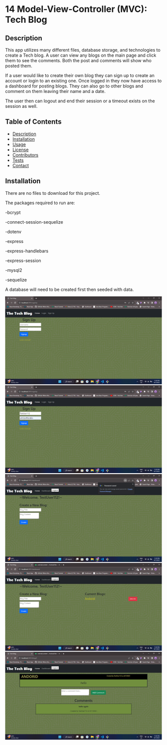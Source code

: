 # 14 Model-View-Controller (MVC): Tech Blog

## Description

This app utilizes many different files, database storage, and technologies to create a Tech blog. A user can view any blogs on the main page and click them to see the comments. Both the post and comments will show who posted them. 

If a user would like to create their own blog they can sign up to create an account or login to an existing one. Once logged in they now have access to a dashboard for posting blogs. They can also go to other blogs and comment on them leaving their name and a date. 

The user then can logout and end their session or a timeout exists on the session as well. 
   
## Table of Contents
- [Description](#description)
- [Installation](#installation)
- [Usage](#usage)
- [License](#license)
- [Contributors](#contributors)
- [Tests](#tests)
- [Contact](#contact)

## Installation

There are no files to download for this project.

The packages required to run are:

-bcrypt

-connect-session-sequelize

-dotenv

-express

-express-handlebars

-express-session

-mysql2

-sequelize 

A database will need to be created first then seeded with data. 

<img src="Screenshot (40).png" alt="Deployement">
<img src="Screenshot (41).png" alt="Deployement">
<img src="Screenshot (42).png" alt="Deployement">
<img src="Screenshot (43).png" alt="Deployement">
<img src="Screenshot (44).png" alt="Deployement">
